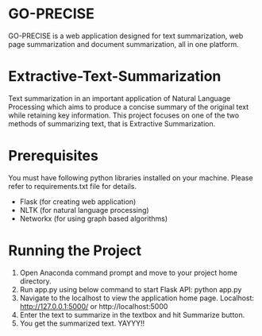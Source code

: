 # GO-PRECISE
GO-PRECISE is a web application designed for text summarization, web page summarization and document summarization, all in one platform.

# Extractive-Text-Summarization

Text summarization in an important application of Natural Language Processing which aims to produce a concise summary of the original text while retaining key information. This project focuses on one of the two methods of summarizing text, that is Extractive Summarization.

# Prerequisites
You must have following python libraries installed on your machine. Please refer to requirements.txt file for details.
- Flask (for creating web application)
- NLTK (for natural language processing)
- Networkx (for using graph based algorithms)

# Running the Project
1. Open Anaconda command prompt and move to your project home directory.
2. Run app.py using below command to start Flask API:
python app.py
3. Navigate to the localhost to view the application home page. Localhost:  http://127.0.0.1:5000/ or http://localhost:5000
4. Enter the text to summarize in the textbox and hit Summarize button.
5. You get the summarized text. YAYYY!!
